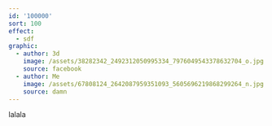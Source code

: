 ```yaml
---
id: '100000'
sort: 100
effect:
  - sdf
graphic:
  - author: 3d
    image: /assets/38282342_2492312050995334_7976049543378632704_o.jpg
    source: facebook
  - author: Me
    image: /assets/67808124_2642087959351093_5605696219868299264_n.jpg
    source: damn
---
```

lalala
